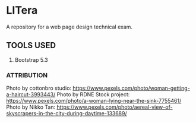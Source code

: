 # LITera
A repository for a web page design technical exam.

## TOOLS USED
1. Bootstrap 5.3

### ATTRIBUTION
Photo by cottonbro studio: https://www.pexels.com/photo/woman-getting-a-haircut-3993443/
Photo by RDNE Stock project: https://www.pexels.com/photo/a-woman-lying-near-the-sink-7755461/
Photo by Nikko  Tan: https://www.pexels.com/photo/aereal-view-of-skyscrapers-in-the-city-during-daytime-133689/
